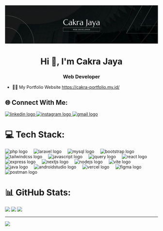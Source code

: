[![MasterHead](banner.webp)](https://cakra-portfolio.my.id)
<h1 align="center">Hi 👋, I'm Cakra Jaya</h1>
<h3 align="center">Web Developer</h3>

- 👨‍💻 My Portfolio Website https://cakra-portfolio.my.id/


## 🌐 Connect With Me:
<div align="left">
  <a href="https://id.linkedin.com/in/cakra-jaya-323722338" target="_blank">
    <img src="https://raw.githubusercontent.com/maurodesouza/profile-readme-generator/master/src/assets/icons/social/linkedin/default.svg" width="52" height="40" alt="linkedin logo"  />
  </a>
  <a href="https://www.instagram.com/caakkks" target="_blank">
    <img src="https://raw.githubusercontent.com/maurodesouza/profile-readme-generator/master/src/assets/icons/social/instagram/default.svg" width="52" height="40" alt="instagram logo"  />
  </a>
  <a href="mailto:agungcakra888@gmail.com" target="_blank">
    <img src="https://raw.githubusercontent.com/maurodesouza/profile-readme-generator/master/src/assets/icons/social/gmail/default.svg" width="52" height="40" alt="gmail logo"  />
  </a>
</div>


# 💻 Tech Stack:
<div align="left">
  <img src="https://skillicons.dev/icons?i=php" height="40" alt="php logo"  />
  <img width="12" />
  <img src="https://skillicons.dev/icons?i=laravel" height="40" alt="laravel logo"  />
  <img width="12" />
  <img src="https://skillicons.dev/icons?i=mysql" height="40" alt="mysql logo"  />
  <img width="12" />
  <img src="https://cdn.jsdelivr.net/gh/devicons/devicon/icons/bootstrap/bootstrap-original.svg" height="40" alt="bootstrap logo"  />
  <img width="12" />
  <img src="https://skillicons.dev/icons?i=tailwind" height="40" alt="tailwindcss logo"  />
  <img width="12" />
  <img src="https://skillicons.dev/icons?i=js" height="40" alt="javascript logo"  />
  <img width="12" />
  <img src="https://skillicons.dev/icons?i=astro" height="40" alt="jquery logo"  />
  <img width="12" />
  <img src="https://skillicons.dev/icons?i=react" height="40" alt="react logo"  />
  <img width="12" />
  <img src="https://skillicons.dev/icons?i=express" height="40" alt="express logo"  />
  <img width="12" />
  <img src="https://cdn.jsdelivr.net/gh/devicons/devicon/icons/nextjs/nextjs-original.svg" height="40" alt="nextjs logo"  />
  <img width="12" />
  <img src="https://skillicons.dev/icons?i=nodejs" height="40" alt="nodejs logo"  />
  <img width="12" />
  <img src="https://skillicons.dev/icons?i=vite" height="40" alt="vite logo"  />
  <img width="12" />
  <img src="https://skillicons.dev/icons?i=java" height="40" alt="java logo"  />
  <img width="12" />
  <img src="https://skillicons.dev/icons?i=androidstudio" height="40" alt="androidstudio logo"  />
  <img width="12" />
  <img src="https://skillicons.dev/icons?i=vercel" height="40" alt="vercel logo"  />
  <img width="12" />
  <img src="https://cdn.jsdelivr.net/gh/devicons/devicon/icons/figma/figma-original.svg" height="40" alt="figma logo"  />
  <img width="12" />
  <img src="https://skillicons.dev/icons?i=postman" height="40" alt="postman logo"  />
</div>


# 📊 GitHub Stats:
![](https://github-readme-stats.vercel.app/api?username=Gungcakra&theme=tokyonight&show_icons=true&hide_border=true&count_private=true)
![](https://github-readme-streak-stats.herokuapp.com/?user=Gungcakra&theme=tokyonight&hide_border=true)
![](https://github-readme-stats.vercel.app/api/top-langs/?username=Gungcakra&theme=tokyonight&show_icons=true&hide_border=true&layout=compact)

---
[![](https://visitcount.itsvg.in/api?id=gungcakra&label=Profile%20Views&color=1&pretty=true)](https://visitcount.itsvg.in)

<!-- Proudly created with GPRM ( https://gprm.itsvg.in ) -->





